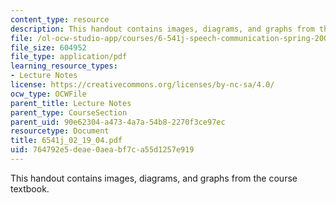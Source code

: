 ```yaml
---
content_type: resource
description: This handout contains images, diagrams, and graphs from the course textbook.
file: /ol-ocw-studio-app/courses/6-541j-speech-communication-spring-2004/764792e5deae0aeabf7ca55d1257e919_6541j_02_19_04.pdf
file_size: 604952
file_type: application/pdf
learning_resource_types:
- Lecture Notes
license: https://creativecommons.org/licenses/by-nc-sa/4.0/
ocw_type: OCWFile
parent_title: Lecture Notes
parent_type: CourseSection
parent_uid: 90e62304-a473-4a7a-54b8-2270f3ce97ec
resourcetype: Document
title: 6541j_02_19_04.pdf
uid: 764792e5-deae-0aea-bf7c-a55d1257e919
---
```

This handout contains images, diagrams, and graphs from the course textbook.